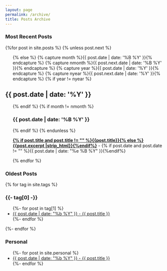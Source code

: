 ```yaml
---
layout: page
permalink: /archive/
title: Posts Archive
---
```



<div id="archives">
  <section id="archive">
     <h3>Most Recent Posts</h3>
      {%for post in site.posts %}
      {% unless post.next %}
      <ul class="this">
          {% else %}
          {% capture month %}{{ post.date | date: '%B %Y' }}{% endcapture %}
          {% capture nmonth %}{{ post.next.date | date: '%B %Y' }}{% endcapture %}
          {% capture year %}{{ post.date | date: '%Y' }}{% endcapture %}
          {% capture nyear %}{{ post.next.date | date: '%Y' }}{% endcapture %}
          {% if year != nyear %}
      </ul>
      <h2 style="text-align:left;">{{ post.date | date: '%Y' }}</h2>
      <ul class="past">
          {% endif %}
          {% if month != nmonth %}
          <h3 style="text-align:left;">{{ post.date | date: '%B %Y' }}</h3>
          {% endif %}
          {% endunless %}
          <p><b><a href="{{ site.baseurl }}{{ post.url }}">{% if post.title and post.title != "" %}{{post.title}}{% else %}{{post.excerpt |strip_html}}{%endif%}</a></b> - {% if post.date and post.date != "" %}{{ post.date | date: "%e %B %Y" }}{%endif%}</p>
          {% endfor %}
      </ul>
    <h3>Oldest Posts</h3>
  </section>
</div>


<div>
{% for tag in site.tags %}
<h3>{{- tag[0] -}}</h3>
<ul>
  {%- for post in tag[1] %}
  <li><a href="{{ post.url }}">{{ post.date | date: "%b %Y" }} - {{ post.title }}</a></li>
  {%- endfor %}
</ul>
{%- endfor %}
<h3>Personal</h3>
<ul>
  {%- for post in site.personal %}
  <li><a href="{{ post.url }}">{{ post.date | date: "%b %Y" }} - {{ post.title }}</a></li>
  {%- endfor %}
</ul>
</div>